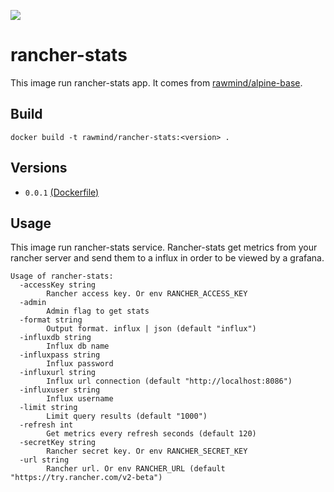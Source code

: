 [![](https://images.microbadger.com/badges/image/rawmind/rancher-stats.svg)](https://microbadger.com/images/rawmind/rancher-stats "Get your own image badge on microbadger.com")

rancher-stats
==============

This image run rancher-stats app. It comes from [rawmind/alpine-base][alpine-base].

## Build

```
docker build -t rawmind/rancher-stats:<version> .
```

## Versions

- `0.0.1` [(Dockerfile)](https://github.com/rawmind0/rancher-stats/blob/0.0.1/Dockerfile)


## Usage

This image run rancher-stats service. Rancher-stats get metrics from your rancher server and send them to a influx in order to be viewed by a grafana. 

```
Usage of rancher-stats:
  -accessKey string
    	Rancher access key. Or env RANCHER_ACCESS_KEY
  -admin
    	Admin flag to get stats
  -format string
    	Output format. influx | json (default "influx")
  -influxdb string
    	Influx db name
  -influxpass string
    	Influx password
  -influxurl string
    	Influx url connection (default "http://localhost:8086")
  -influxuser string
    	Influx username
  -limit string
    	Limit query results (default "1000")
  -refresh int
    	Get metrics every refresh seconds (default 120)
  -secretKey string
    	Rancher secret key. Or env RANCHER_SECRET_KEY
  -url string
    	Rancher url. Or env RANCHER_URL (default "https://try.rancher.com/v2-beta")
```

[alpine-base]: https://github.com/rawmind0/alpine-base
